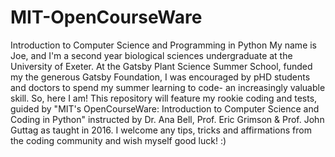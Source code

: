 # MIT-OpenCourseWare
Introduction to Computer Science and Programming in Python
My name is Joe, and I'm a second year biological sciences undergraduate at the University of Exeter. 
At the Gatsby Plant Science Summer School, funded my the generous Gatsby Foundation, I was encouraged by pHD students and doctors to spend my summer learning to code- an increasingly valuable skill. So, here I am! 
This repository will feature my rookie coding and tests, guided by "MIT's OpenCourseWare: Introduction to Computer Science and Coding in Python" instructed by Dr. Ana Bell, Prof. Eric Grimson & Prof. John Guttag as taught in 2016. 
I welcome any tips, tricks and affirmations from the coding community and wish myself good luck! :)
